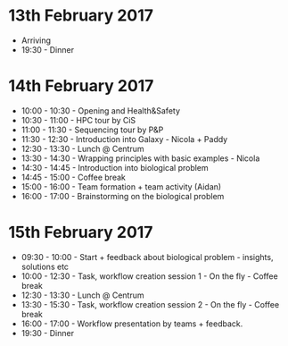# 13th February 2017

- Arriving
- 19:30 - Dinner

# 14th February 2017

- 10:00 - 10:30 - Opening and Health&Safety
- 10:30 - 11:00 - HPC tour by CiS
- 11:00 - 11:30 - Sequencing tour by P&P
- 11:30 - 12:30 - Introduction into Galaxy - Nicola + Paddy
- 12:30 - 13:30 - Lunch @ Centrum
- 13:30 - 14:30 - Wrapping principles with basic examples - Nicola
- 14:30 - 14:45 - Introduction into biological problem
- 14:45 - 15:00 - Coffee break
- 15:00 - 16:00 - Team formation + team activity (Aidan)
- 16:00 - 17:00 - Brainstorming on the biological problem

# 15th February 2017

- 09:30 - 10:00 - Start + feedback about biological problem - insights, solutions etc
- 10:00 - 12:30 - Task, workflow creation session 1 - On the fly - Coffee break
- 12:30 - 13:30 - Lunch @ Centrum
- 13:30 - 15:30 - Task, workflow creation session 2 - On the fly - Coffee break
- 16:00 - 17:00 - Workflow presentation by teams + feedback.
- 19:30 - Dinner
